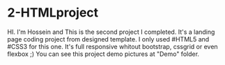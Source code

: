 # 2-HTMLproject

HI. I'm Hossein and This is the second project I completed. It's a landing page coding project from designed template. I only used #HTML5 and #CSS3 for this one. It's full responsive whitout bootstrap, cssgrid or even flexbox ;) You can see this project demo pictures at "Demo" folder.
